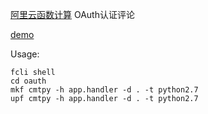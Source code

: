 [阿里云函数计算](https://www.aliyun.com/product/fc) OAuth认证评论

[demo](https://zrt.io/blog/2017/08/29/OAuth2/)

Usage:

```
fcli shell
cd oauth
mkf cmtpy -h app.handler -d . -t python2.7
upf cmtpy -h app.handler -d . -t python2.7
```
